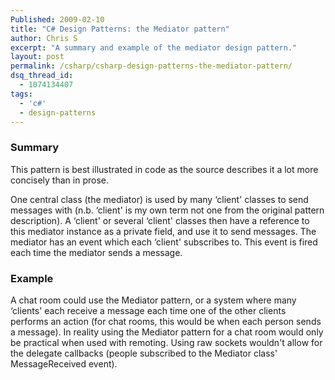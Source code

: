 ```yaml
---
Published: 2009-02-10
title: "C# Design Patterns: the Mediator pattern"
author: Chris S
excerpt: "A summary and example of the mediator design pattern."
layout: post
permalink: /csharp/csharp-design-patterns-the-mediator-pattern/
dsq_thread_id:
  - 1074134407
tags:
  - 'c#'
  - design-patterns
---
```

### Summary

This pattern is best illustrated in code as the source describes it a lot more concisely than in prose.

<!--more-->

One central class (the mediator) is used by many &#8216;client' classes to send messages with (n.b. &#8216;client' is my own term not one from the original pattern description). A &#8216;client' or several &#8216;client' classes then have a reference to this mediator instance as a private field, and use it to send messages. The mediator has an event which each &#8216;client' subscribes to. This event is fired each time the mediator sends a message. 

### Example

A chat room could use the Mediator pattern, or a system where many &#8216;clients' each receive a message each time one of the other clients performs an action (for chat rooms, this would be when each person sends a message). In reality using the Mediator pattern for a chat room would only be practical when used with remoting. Using raw sockets wouldn't allow for the delegate callbacks (people subscribed to the Mediator class' MessageReceived event).

<script src="https://gist.github.com/yetanotherchris/4746404.js"></script>